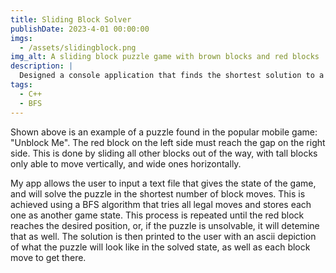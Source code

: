 ```yaml
---
title: Sliding Block Solver
publishDate: 2023-4-01 00:00:00
imgs:
  - /assets/slidingblock.png
img_alt: A sliding block puzzle game with brown blocks and red blocks
description: |
  Designed a console application that finds the shortest solution to a sliding block puzzle
tags:
  - C++
  - BFS
---
```


Shown above is an example of a puzzle found in the popular mobile game: "Unblock Me". The red block on the left side must reach the gap on the right side. This is done by sliding all other blocks out of the way, with tall blocks only able to move vertically, and wide ones horizontally.

My app allows the user to input a text file that gives the state of the game, and will solve the puzzle in the shortest number of block moves. This is achieved using a BFS algorithm that tries all legal moves and stores each one as another game state. This process is repeated until the red block reaches the desired position, or, if the puzzle is unsolvable, it will detemine that as well. The solution is then printed to the user with an ascii depiction of what the puzzle will look like in the solved state, as well as each block move to get there.
